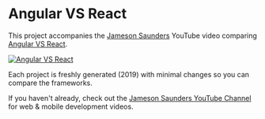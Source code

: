 # Angular VS React

This project accompanies the [Jameson Saunders](https://jamesonsaunders.com) YouTube video comparing [Angular VS React](https://youtu.be/a1sb-xfYS8M).

[![Angular VS React](https://img.youtube.com/vi/a1sb-xfYS8M/maxresdefault.jpg)](https://youtu.be/a1sb-xfYS8M)

Each project is freshly generated (2019) with minimal changes so you can compare the frameworks.

If you haven't already, check out the [Jameson Saunders YouTube Channel](https://youtube.com/c/JamesonSaunders) for web & mobile development videos.
